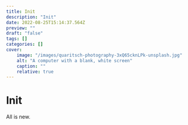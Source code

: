 ```yaml
---
title: Init
description: "Init"
date: 2022-08-25T15:14:37.564Z
preview: ""
draft: "false"
tags: []
categories: []
cover:
    image: "/images/quaritsch-photography-3xQ65cknLPk-unsplash.jpg"
    alt: "A computer with a blank, white screen"
    caption: ""
    relative: true
---
```


# Init

All is new.